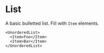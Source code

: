 List
====

      
A basic bulletted list. Fill with `Item` elements.

```
<UnorderedList>
  <Item>Foo</Item>
  <Item>Bar</Item>
</UnorderedList>
```
